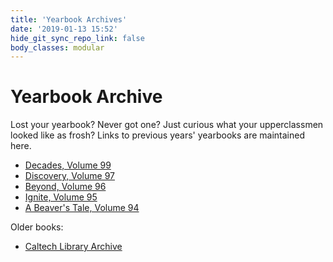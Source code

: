 ```yaml
---
title: 'Yearbook Archives'
date: '2019-01-13 15:52'
hide_git_sync_repo_link: false
body_classes: modular
---
```


# Yearbook Archive
Lost your yearbook? Never got one? Just curious what your upperclassmen looked like as frosh? Links to previous years' yearbooks are maintained here.

* [Decades, Volume 99](https://caltechcampuspubs.library.caltech.edu/3350/1/TheBigT_2019_2020.pdf)
* [Discovery, Volume 97](https://caltechcampuspubs.library.caltech.edu/3291/1/2017book.pdf)
* [Beyond, Volume 96](https://caltechcampuspubs.library.caltech.edu/3290/1/2016book.pdf)
* [Ignite, Volume 95](https://caltechcampuspubs.library.caltech.edu/3257/1/2016%20vol.%2095.pdf)
* [A Beaver's Tale, Volume 94](https://caltechcampuspubs.library.caltech.edu/3256/1/2015%20vol.%2094.pdf)

Older books:
* [Caltech Library Archive](https://caltechcampuspubs.library.caltech.edu/view/publication/Big_T.html)